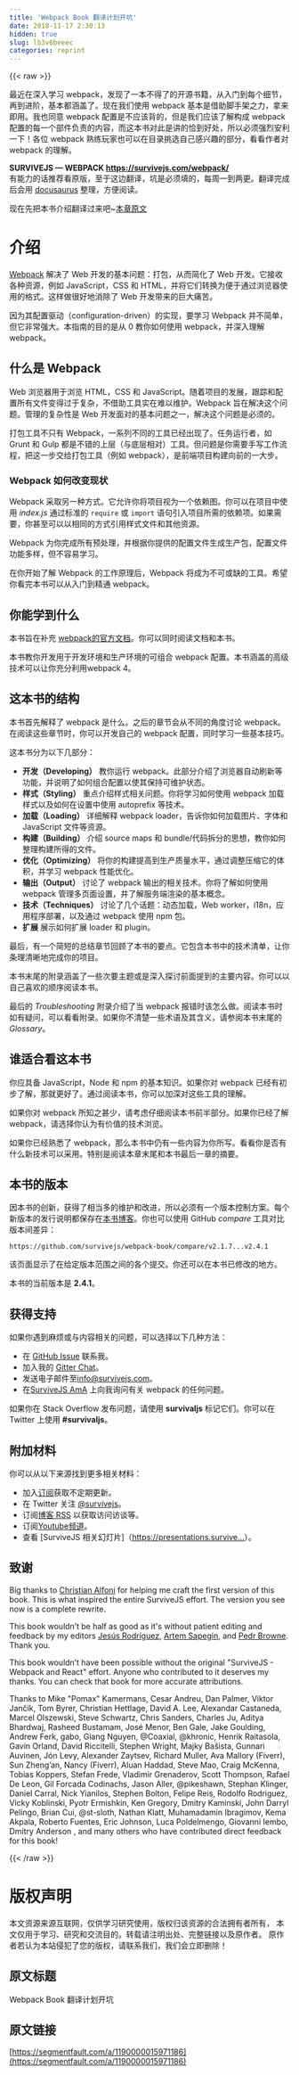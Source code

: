 ```yaml
---
title: 'Webpack Book 翻译计划开坑' 
date: 2018-11-17 2:30:13
hidden: true
slug: lb3v6beeec
categories: reprint
---
```


{{< raw >}}
<p>&#x6700;&#x8FD1;&#x5728;&#x6DF1;&#x5165;&#x5B66;&#x4E60; webpack&#xFF0C;&#x53D1;&#x73B0;&#x4E86;&#x4E00;&#x672C;&#x4E0D;&#x5F97;&#x4E86;&#x7684;&#x5F00;&#x6E90;&#x4E66;&#x7C4D;&#xFF0C;&#x4ECE;&#x5165;&#x95E8;&#x5230;&#x6BCF;&#x4E2A;&#x7EC6;&#x8282;&#xFF0C;&#x518D;&#x5230;&#x8FDB;&#x9636;&#xFF0C;&#x57FA;&#x672C;&#x90FD;&#x6DB5;&#x76D6;&#x4E86;&#x3002;&#x73B0;&#x5728;&#x6211;&#x4EEC;&#x4F7F;&#x7528; webpack &#x57FA;&#x672C;&#x662F;&#x501F;&#x52A9;&#x811A;&#x624B;&#x67B6;&#x4E4B;&#x529B;&#xFF0C;&#x62FF;&#x6765;&#x5373;&#x7528;&#x3002;&#x6211;&#x4E5F;&#x540C;&#x610F; webpack &#x914D;&#x7F6E;&#x662F;&#x4E0D;&#x5E94;&#x8BE5;&#x80CC;&#x7684;&#xFF0C;&#x4F46;&#x662F;&#x6211;&#x4EEC;&#x5E94;&#x8BE5;&#x4E86;&#x89E3;&#x6784;&#x6210; webpack &#x914D;&#x7F6E;&#x7684;&#x6BCF;&#x4E00;&#x4E2A;&#x90E8;&#x4EF6;&#x8D1F;&#x8D23;&#x7684;&#x5185;&#x5BB9;&#xFF0C;&#x800C;&#x8FD9;&#x672C;&#x4E66;&#x5BF9;&#x6B64;&#x662F;&#x8BB2;&#x7684;&#x6070;&#x5230;&#x597D;&#x5904;&#xFF0C;&#x6240;&#x4EE5;&#x5FC5;&#x987B;&#x5F3A;&#x70C8;&#x5B89;&#x5229;&#x4E00;&#x4E0B;&#xFF01;&#x5404;&#x4F4D; webpack &#x719F;&#x7EC3;&#x73A9;&#x5BB6;&#x4E5F;&#x53EF;&#x4EE5;&#x5728;&#x76EE;&#x5F55;&#x6311;&#x9009;&#x81EA;&#x5DF1;&#x611F;&#x5174;&#x8DA3;&#x7684;&#x90E8;&#x5206;&#xFF0C;&#x770B;&#x770B;&#x4F5C;&#x8005;&#x5BF9; webpack &#x7684;&#x7406;&#x89E3;&#x3002;</p><p><strong>SURVIVEJS &#x2014; WEBPACK <a href="https://survivejs.com/webpack/" rel="nofollow noreferrer" target="_blank">https://survivejs.com/webpack/</a></strong><br>&#x6709;&#x80FD;&#x529B;&#x7684;&#x8BDD;&#x63A8;&#x8350;&#x770B;&#x539F;&#x7248;&#xFF0C;&#x81F3;&#x4E8E;&#x8FD9;&#x8FB9;&#x7FFB;&#x8BD1;&#xFF0C;&#x5751;&#x662F;&#x5FC5;&#x987B;&#x586B;&#x7684;&#xFF0C;&#x6BCF;&#x5468;&#x4E00;&#x5230;&#x4E24;&#x66F4;&#x3002;&#x7FFB;&#x8BD1;&#x5B8C;&#x6210;&#x540E;&#x4F1A;&#x7528; <a href="https://docusaurus.io" rel="nofollow noreferrer" target="_blank">docusaurus</a> &#x6574;&#x7406;&#xFF0C;&#x65B9;&#x4FBF;&#x9605;&#x8BFB;&#x3002;</p><p>&#x73B0;&#x5728;&#x5148;&#x628A;&#x672C;&#x4E66;&#x4ECB;&#x7ECD;&#x7FFB;&#x8BD1;&#x8FC7;&#x6765;&#x5427;~<a href="https://survivejs.com/webpack/introduction/" rel="nofollow noreferrer" target="_blank">&#x672C;&#x7AE0;&#x539F;&#x6587;</a></p><h1 id="articleHeader0">&#x4ECB;&#x7ECD;</h1><p><a href="https://webpack.js.org/" rel="nofollow noreferrer" target="_blank">Webpack</a> &#x89E3;&#x51B3;&#x4E86; Web &#x5F00;&#x53D1;&#x7684;&#x57FA;&#x672C;&#x95EE;&#x9898;&#xFF1A;&#x6253;&#x5305;&#xFF0C;&#x4ECE;&#x800C;&#x7B80;&#x5316;&#x4E86; Web &#x5F00;&#x53D1;&#x3002;&#x5B83;&#x63A5;&#x6536;&#x5404;&#x79CD;&#x8D44;&#x6E90;&#xFF0C;&#x4F8B;&#x5982; JavaScript&#xFF0C;CSS &#x548C; HTML&#xFF0C;&#x5E76;&#x5C06;&#x5B83;&#x4EEC;&#x8F6C;&#x6362;&#x4E3A;&#x4FBF;&#x4E8E;&#x901A;&#x8FC7;&#x6D4F;&#x89C8;&#x5668;&#x4F7F;&#x7528;&#x7684;&#x683C;&#x5F0F;&#x3002;&#x8FD9;&#x6837;&#x505A;&#x5F88;&#x597D;&#x5730;&#x6D88;&#x9664;&#x4E86; Web &#x5F00;&#x53D1;&#x5E26;&#x6765;&#x7684;&#x5DE8;&#x5927;&#x75DB;&#x82E6;&#x3002;</p><p>&#x56E0;&#x4E3A;&#x5176;&#x914D;&#x7F6E;&#x9A71;&#x52A8;&#xFF08;configuration-driven&#xFF09;&#x7684;&#x5B9E;&#x73B0;&#xFF0C;&#x8981;&#x5B66;&#x4E60; Webpack &#x5E76;&#x4E0D;&#x7B80;&#x5355;&#xFF0C;&#x4F46;&#x5B83;&#x975E;&#x5E38;&#x5F3A;&#x5927;&#x3002;&#x672C;&#x6307;&#x5357;&#x7684;&#x76EE;&#x7684;&#x662F;&#x4ECE; 0 &#x6559;&#x4F60;&#x5982;&#x4F55;&#x4F7F;&#x7528; webpack&#xFF0C;&#x5E76;&#x6DF1;&#x5165;&#x7406;&#x89E3; webpack&#x3002;</p><h2 id="articleHeader1">&#x4EC0;&#x4E48;&#x662F; Webpack</h2><p>Web &#x6D4F;&#x89C8;&#x5668;&#x7528;&#x4E8E;&#x6D4F;&#x89C8; HTML&#xFF0C;CSS &#x548C; JavaScript&#x3002;&#x968F;&#x7740;&#x9879;&#x76EE;&#x7684;&#x53D1;&#x5C55;&#xFF0C;&#x8DDF;&#x8E2A;&#x548C;&#x914D;&#x7F6E;&#x6240;&#x6709;&#x6587;&#x4EF6;&#x53D8;&#x5F97;&#x8FC7;&#x4E8E;&#x590D;&#x6742;&#xFF0C;&#x4E0D;&#x501F;&#x52A9;&#x5DE5;&#x5177;&#x5B9E;&#x5728;&#x96BE;&#x4EE5;&#x7EF4;&#x62A4;&#x3002;Webpack &#x65E8;&#x5728;&#x89E3;&#x51B3;&#x8FD9;&#x4E2A;&#x95EE;&#x9898;&#x3002;&#x7BA1;&#x7406;&#x7684;&#x590D;&#x6742;&#x6027;&#x662F; Web &#x5F00;&#x53D1;&#x9762;&#x5BF9;&#x7684;&#x57FA;&#x672C;&#x95EE;&#x9898;&#x4E4B;&#x4E00;&#xFF0C;&#x89E3;&#x51B3;&#x8FD9;&#x4E2A;&#x95EE;&#x9898;&#x662F;&#x5FC5;&#x987B;&#x7684;&#x3002;</p><p>&#x6253;&#x5305;&#x5DE5;&#x5177;&#x4E0D;&#x53EA;&#x6709; Webpack&#xFF0C;&#x4E00;&#x7CFB;&#x5217;&#x4E0D;&#x540C;&#x7684;&#x5DE5;&#x5177;&#x5DF2;&#x7ECF;&#x51FA;&#x73B0;&#x4E86;&#x3002;&#x4EFB;&#x52A1;&#x8FD0;&#x884C;&#x8005;&#xFF0C;&#x5982; Grunt &#x548C; Gulp &#x90FD;&#x662F;&#x4E0D;&#x9519;&#x7684;&#x4E0A;&#x5C42;&#xFF08;&#x4E0E;&#x5E95;&#x5C42;&#x76F8;&#x5BF9;&#xFF09;&#x5DE5;&#x5177;&#x3002;&#x4F46;&#x95EE;&#x9898;&#x662F;&#x4F60;&#x9700;&#x8981;&#x624B;&#x5199;&#x5DE5;&#x4F5C;&#x6D41;&#x7A0B;&#xFF0C;&#x628A;&#x8FD9;&#x4E00;&#x6B65;&#x4EA4;&#x7ED9;&#x6253;&#x5305;&#x5DE5;&#x5177;&#xFF08;&#x4F8B;&#x5982; webpack&#xFF09;&#xFF0C;&#x662F;&#x524D;&#x7AEF;&#x9879;&#x76EE;&#x6784;&#x5EFA;&#x5411;&#x524D;&#x7684;&#x4E00;&#x5927;&#x6B65;&#x3002;</p><h3 id="articleHeader2">Webpack &#x5982;&#x4F55;&#x6539;&#x53D8;&#x73B0;&#x72B6;</h3><p>Webpack &#x91C7;&#x53D6;&#x53E6;&#x4E00;&#x79CD;&#x65B9;&#x5F0F;&#x3002;&#x5B83;&#x5141;&#x8BB8;&#x4F60;&#x5C06;&#x9879;&#x76EE;&#x89C6;&#x4E3A;&#x4E00;&#x4E2A;&#x4F9D;&#x8D56;&#x56FE;&#x3002;&#x4F60;&#x53EF;&#x4EE5;&#x5728;&#x9879;&#x76EE;&#x4E2D;&#x4F7F;&#x7528; <em>index.js</em> &#x901A;&#x8FC7;&#x6807;&#x51C6;&#x7684; <code>require</code> &#x6216; <code>import</code> &#x8BED;&#x53E5;&#x5F15;&#x5165;&#x9879;&#x76EE;&#x6240;&#x9700;&#x7684;&#x4F9D;&#x8D56;&#x9879;&#x3002;&#x5982;&#x679C;&#x9700;&#x8981;&#xFF0C;&#x4F60;&#x751A;&#x81F3;&#x53EF;&#x4EE5;&#x4EE5;&#x76F8;&#x540C;&#x7684;&#x65B9;&#x5F0F;&#x5F15;&#x7528;&#x6837;&#x5F0F;&#x6587;&#x4EF6;&#x548C;&#x5176;&#x4ED6;&#x8D44;&#x6E90;&#x3002;</p><p>Webpack &#x4E3A;&#x4F60;&#x5B8C;&#x6210;&#x6240;&#x6709;&#x9884;&#x5904;&#x7406;&#xFF0C;&#x5E76;&#x6839;&#x636E;&#x4F60;&#x63D0;&#x4F9B;&#x7684;&#x914D;&#x7F6E;&#x6587;&#x4EF6;&#x751F;&#x6210;&#x751F;&#x4EA7;&#x5305;&#xFF0C;&#x914D;&#x7F6E;&#x6587;&#x4EF6;&#x529F;&#x80FD;&#x591A;&#x6837;&#xFF0C;&#x4F46;&#x4E0D;&#x5BB9;&#x6613;&#x5B66;&#x4E60;&#x3002;</p><p>&#x5728;&#x4F60;&#x5F00;&#x59CB;&#x4E86;&#x89E3; Webpack &#x7684;&#x5DE5;&#x4F5C;&#x539F;&#x7406;&#x540E;&#xFF0C;Webpack &#x5C06;&#x6210;&#x4E3A;&#x4E0D;&#x53EF;&#x6216;&#x7F3A;&#x7684;&#x5DE5;&#x5177;&#x3002;&#x5E0C;&#x671B;&#x4F60;&#x770B;&#x5B8C;&#x672C;&#x4E66;&#x53EF;&#x4EE5;&#x4ECE;&#x5165;&#x95E8;&#x5230;&#x7CBE;&#x901A; webpack&#x3002;</p><h2 id="articleHeader3">&#x4F60;&#x80FD;&#x5B66;&#x5230;&#x4EC0;&#x4E48;</h2><p>&#x672C;&#x4E66;&#x65E8;&#x5728;&#x8865;&#x5145; <a href="https://webpack.js.org/" rel="nofollow noreferrer" target="_blank">webpack&#x7684;&#x5B98;&#x65B9;&#x6587;&#x6863;</a>&#x3002;&#x4F60;&#x53EF;&#x4EE5;&#x540C;&#x65F6;&#x9605;&#x8BFB;&#x6587;&#x6863;&#x548C;&#x672C;&#x4E66;&#x3002;</p><p>&#x672C;&#x4E66;&#x6559;&#x4F60;&#x5F00;&#x53D1;&#x7528;&#x4E8E;&#x5F00;&#x53D1;&#x73AF;&#x5883;&#x548C;&#x751F;&#x4EA7;&#x73AF;&#x5883;&#x7684;&#x53EF;&#x7EC4;&#x5408; webpack &#x914D;&#x7F6E;&#x3002;&#x672C;&#x4E66;&#x6DB5;&#x76D6;&#x7684;&#x9AD8;&#x7EA7;&#x6280;&#x672F;&#x53EF;&#x4EE5;&#x8BA9;&#x4F60;&#x5145;&#x5206;&#x5229;&#x7528;webpack 4&#x3002;</p><h2 id="articleHeader4">&#x8FD9;&#x672C;&#x4E66;&#x7684;&#x7ED3;&#x6784;</h2><p>&#x672C;&#x4E66;&#x9996;&#x5148;&#x89E3;&#x91CA;&#x4E86; webpack &#x662F;&#x4EC0;&#x4E48;&#x3002;&#x4E4B;&#x540E;&#x7684;&#x7AE0;&#x8282;&#x4F1A;&#x4ECE;&#x4E0D;&#x540C;&#x7684;&#x89D2;&#x5EA6;&#x8BA8;&#x8BBA; webpack&#x3002;&#x5728;&#x9605;&#x8BFB;&#x8FD9;&#x4E9B;&#x7AE0;&#x8282;&#x65F6;&#xFF0C;&#x4F60;&#x53EF;&#x4EE5;&#x5F00;&#x53D1;&#x81EA;&#x5DF1;&#x7684; webpack &#x914D;&#x7F6E;&#xFF0C;&#x540C;&#x65F6;&#x5B66;&#x4E60;&#x4E00;&#x4E9B;&#x57FA;&#x672C;&#x6280;&#x5DE7;&#x3002;</p><p>&#x8FD9;&#x672C;&#x4E66;&#x5206;&#x4E3A;&#x4EE5;&#x4E0B;&#x51E0;&#x90E8;&#x5206;&#xFF1A;</p><ul><li><strong>&#x5F00;&#x53D1;&#xFF08;Developing&#xFF09;</strong> &#x6559;&#x4F60;&#x8FD0;&#x884C; webpack&#x3002;&#x6B64;&#x90E8;&#x5206;&#x4ECB;&#x7ECD;&#x4E86;&#x6D4F;&#x89C8;&#x5668;&#x81EA;&#x52A8;&#x5237;&#x65B0;&#x7B49;&#x529F;&#x80FD;&#xFF0C;&#x5E76;&#x8BF4;&#x660E;&#x4E86;&#x5982;&#x4F55;&#x7EC4;&#x5408;&#x914D;&#x7F6E;&#x4EE5;&#x4F7F;&#x5176;&#x4FDD;&#x6301;&#x53EF;&#x7EF4;&#x62A4;&#x72B6;&#x6001;&#x3002;</li><li><strong>&#x6837;&#x5F0F;&#xFF08;Styling&#xFF09;</strong> &#x91CD;&#x70B9;&#x4ECB;&#x7ECD;&#x6837;&#x5F0F;&#x76F8;&#x5173;&#x95EE;&#x9898;&#x3002;&#x4F60;&#x5C06;&#x5B66;&#x4E60;&#x5982;&#x4F55;&#x4F7F;&#x7528; webpack &#x52A0;&#x8F7D;&#x6837;&#x5F0F;&#x4EE5;&#x53CA;&#x5982;&#x4F55;&#x5728;&#x8BBE;&#x7F6E;&#x4E2D;&#x4F7F;&#x7528; autoprefix &#x7B49;&#x6280;&#x672F;&#x3002;</li><li><strong>&#x52A0;&#x8F7D;&#xFF08;Loading&#xFF09;</strong> &#x8BE6;&#x7EC6;&#x89E3;&#x91CA; webpack loader&#xFF0C;&#x544A;&#x8BC9;&#x4F60;&#x5982;&#x4F55;&#x52A0;&#x8F7D;&#x56FE;&#x7247;&#x3001;&#x5B57;&#x4F53;&#x548C; JavaScript &#x6587;&#x4EF6;&#x7B49;&#x8D44;&#x6E90;&#x3002;</li><li><strong>&#x6784;&#x5EFA;&#xFF08;Building&#xFF09;</strong> &#x4ECB;&#x7ECD; source maps &#x548C; bundle/&#x4EE3;&#x7801;&#x62C6;&#x5206;&#x7684;&#x601D;&#x60F3;&#xFF0C;&#x6559;&#x4F60;&#x5982;&#x4F55;&#x6574;&#x7406;&#x6784;&#x5EFA;&#x6240;&#x5F97;&#x7684;&#x6587;&#x4EF6;&#x3002;</li><li><strong>&#x4F18;&#x5316;&#xFF08;Optimizing&#xFF09;</strong> &#x5C06;&#x4F60;&#x7684;&#x6784;&#x5EFA;&#x63D0;&#x9AD8;&#x5230;&#x751F;&#x4EA7;&#x8D28;&#x91CF;&#x6C34;&#x5E73;&#xFF0C;&#x901A;&#x8FC7;&#x8C03;&#x6574;&#x538B;&#x7F29;&#x5B83;&#x7684;&#x4F53;&#x79EF;&#xFF0C;&#x5E76;&#x5B66;&#x4E60; webpack &#x6027;&#x80FD;&#x4F18;&#x5316;&#x3002;</li><li><strong>&#x8F93;&#x51FA;&#xFF08;Output&#xFF09;</strong> &#x8BA8;&#x8BBA;&#x4E86; webpack &#x8F93;&#x51FA;&#x7684;&#x76F8;&#x5173;&#x6280;&#x672F;&#x3002;&#x4F60;&#x5C06;&#x4E86;&#x89E3;&#x5982;&#x4F55;&#x4F7F;&#x7528; webpack &#x7BA1;&#x7406;&#x591A;&#x9875;&#x9762;&#x8BBE;&#x7F6E;&#xFF0C;&#x5E76;&#x4E86;&#x89E3;&#x670D;&#x52A1;&#x7AEF;&#x6E32;&#x67D3;&#x7684;&#x57FA;&#x672C;&#x6982;&#x5FF5;&#x3002;</li><li><strong>&#x6280;&#x672F;&#xFF08;Techniques&#xFF09;</strong> &#x8BA8;&#x8BBA;&#x4E86;&#x51E0;&#x4E2A;&#x8BDD;&#x9898;&#xFF1A;&#x52A8;&#x6001;&#x52A0;&#x8F7D;&#xFF0C;Web worker&#xFF0C;i18n&#xFF0C;&#x5E94;&#x7528;&#x7A0B;&#x5E8F;&#x90E8;&#x7F72;&#xFF0C;&#x4EE5;&#x53CA;&#x901A;&#x8FC7; webpack &#x4F7F;&#x7528; npm &#x5305;&#x3002;</li><li><strong>&#x6269;&#x5C55;</strong> &#x5C55;&#x793A;&#x5982;&#x4F55;&#x6269;&#x5C55; loader &#x548C; plugin&#x3002;</li></ul><p>&#x6700;&#x540E;&#xFF0C;&#x6709;&#x4E00;&#x4E2A;&#x7B80;&#x77ED;&#x7684;&#x603B;&#x7ED3;&#x7AE0;&#x8282;&#x56DE;&#x987E;&#x4E86;&#x672C;&#x4E66;&#x7684;&#x8981;&#x70B9;&#x3002;&#x5B83;&#x5305;&#x542B;&#x672C;&#x4E66;&#x4E2D;&#x7684;&#x6280;&#x672F;&#x6E05;&#x5355;&#xFF0C;&#x8BA9;&#x4F60;&#x6761;&#x7406;&#x6E05;&#x6670;&#x5730;&#x5B8C;&#x6210;&#x4F60;&#x7684;&#x9879;&#x76EE;&#x3002;</p><p>&#x672C;&#x4E66;&#x672B;&#x5C3E;&#x7684;&#x9644;&#x5F55;&#x6DB5;&#x76D6;&#x4E86;&#x4E00;&#x4E9B;&#x6B21;&#x8981;&#x4E3B;&#x9898;&#x6216;&#x662F;&#x6DF1;&#x5165;&#x63A2;&#x8BA8;&#x524D;&#x9762;&#x63D0;&#x5230;&#x7684;&#x4E3B;&#x8981;&#x5185;&#x5BB9;&#x3002;&#x4F60;&#x53EF;&#x4EE5;&#x4EE5;&#x81EA;&#x5DF1;&#x559C;&#x6B22;&#x7684;&#x987A;&#x5E8F;&#x9605;&#x8BFB;&#x672C;&#x4E66;&#x3002;</p><p>&#x6700;&#x540E;&#x7684; <em>Troubleshooting</em> &#x9644;&#x5F55;&#x4ECB;&#x7ECD;&#x4E86;&#x5F53; webpack &#x62A5;&#x9519;&#x65F6;&#x8BE5;&#x600E;&#x4E48;&#x505A;&#x3002;&#x9605;&#x8BFB;&#x672C;&#x4E66;&#x65F6;&#x5982;&#x6709;&#x7591;&#x95EE;&#xFF0C;&#x53EF;&#x4EE5;&#x770B;&#x770B;&#x9644;&#x5F55;&#x3002;&#x5982;&#x679C;&#x4F60;&#x4E0D;&#x6E05;&#x695A;&#x4E00;&#x4E9B;&#x672F;&#x8BED;&#x53CA;&#x5176;&#x542B;&#x4E49;&#xFF0C;&#x8BF7;&#x53C2;&#x9605;&#x672C;&#x4E66;&#x672B;&#x5C3E;&#x7684; <em>Glossary</em>&#x3002;</p><h2 id="articleHeader5">&#x8C01;&#x9002;&#x5408;&#x770B;&#x8FD9;&#x672C;&#x4E66;</h2><p>&#x4F60;&#x5E94;&#x5177;&#x5907; JavaScript&#xFF0C;Node &#x548C; npm &#x7684;&#x57FA;&#x672C;&#x77E5;&#x8BC6;&#x3002;&#x5982;&#x679C;&#x4F60;&#x5BF9; webpack &#x5DF2;&#x7ECF;&#x6709;&#x521D;&#x6B65;&#x4E86;&#x89E3;&#xFF0C;&#x90A3;&#x5C31;&#x66F4;&#x597D;&#x4E86;&#x3002;&#x901A;&#x8FC7;&#x9605;&#x8BFB;&#x672C;&#x4E66;&#xFF0C;&#x4F60;&#x53EF;&#x4EE5;&#x52A0;&#x6DF1;&#x5BF9;&#x8FD9;&#x4E9B;&#x5DE5;&#x5177;&#x7684;&#x7406;&#x89E3;&#x3002;</p><p>&#x5982;&#x679C;&#x4F60;&#x5BF9; webpack &#x6240;&#x77E5;&#x4E4B;&#x751A;&#x5C11;&#xFF0C;&#x8BF7;&#x8003;&#x8651;&#x4ED4;&#x7EC6;&#x9605;&#x8BFB;&#x672C;&#x4E66;&#x524D;&#x534A;&#x90E8;&#x5206;&#x3002;&#x5982;&#x679C;&#x4F60;&#x5DF2;&#x7ECF;&#x4E86;&#x89E3; webpack&#xFF0C;&#x8BF7;&#x9009;&#x62E9;&#x4F60;&#x8BA4;&#x4E3A;&#x6709;&#x4EF7;&#x503C;&#x7684;&#x6280;&#x672F;&#x6D4F;&#x89C8;&#x3002;</p><p>&#x5982;&#x679C;&#x4F60;&#x5DF2;&#x7ECF;&#x719F;&#x6089;&#x4E86; webpack&#xFF0C;&#x90A3;&#x4E48;&#x672C;&#x4E66;&#x4E2D;&#x4ECD;&#x6709;&#x4E00;&#x4E9B;&#x5185;&#x5BB9;&#x4E3A;&#x4F60;&#x6240;&#x5199;&#x3002;&#x770B;&#x770B;&#x4F60;&#x662F;&#x5426;&#x6709;&#x4EC0;&#x4E48;&#x65B0;&#x6280;&#x672F;&#x53EF;&#x4EE5;&#x91C7;&#x7528;&#x3002;&#x7279;&#x522B;&#x662F;&#x9605;&#x8BFB;&#x672C;&#x7AE0;&#x672B;&#x5C3E;&#x548C;&#x672C;&#x4E66;&#x6700;&#x540E;&#x4E00;&#x7AE0;&#x7684;&#x6458;&#x8981;&#x3002;</p><h2 id="articleHeader6">&#x672C;&#x4E66;&#x7684;&#x7248;&#x672C;</h2><p>&#x56E0;&#x672C;&#x4E66;&#x7684;&#x521B;&#x65B0;&#xFF0C;&#x83B7;&#x5F97;&#x4E86;&#x76F8;&#x5F53;&#x591A;&#x7684;&#x7EF4;&#x62A4;&#x548C;&#x6539;&#x8FDB;&#xFF0C;&#x6240;&#x4EE5;&#x5FC5;&#x987B;&#x6709;&#x4E00;&#x4E2A;&#x7248;&#x672C;&#x63A7;&#x5236;&#x65B9;&#x6848;&#x3002;&#x6BCF;&#x4E2A;&#x65B0;&#x7248;&#x672C;&#x7684;&#x53D1;&#x884C;&#x8BF4;&#x660E;&#x90FD;&#x4FDD;&#x5B58;&#x5728;<a href="https://survivejs.com/blog/" rel="nofollow noreferrer" target="_blank">&#x672C;&#x4E66;&#x535A;&#x5BA2;</a>&#x3002;&#x4F60;&#x4E5F;&#x53EF;&#x4EE5;&#x4F7F;&#x7528; GitHub <em>compare</em> &#x5DE5;&#x5177;&#x5BF9;&#x6BD4;&#x7248;&#x672C;&#x95F4;&#x5DEE;&#x5F02;&#xFF1A;</p><div class="widget-codetool" style="display:none"><div class="widget-codetool--inner"><span class="selectCode code-tool" data-toggle="tooltip" data-placement="top" title="" data-original-title="&#x5168;&#x9009;"></span> <span type="button" class="copyCode code-tool" data-toggle="tooltip" data-placement="top" data-clipboard-text="https://github.com/survivejs/webpack-book/compare/v2.1.7...v2.4.1" title="" data-original-title="&#x590D;&#x5236;"></span> <span type="button" class="saveToNote code-tool" data-toggle="tooltip" data-placement="top" title="" data-original-title="&#x653E;&#x8FDB;&#x7B14;&#x8BB0;"></span></div></div><pre class="hljs x86asm"><code style="word-break:break-word;white-space:initial"><span class="hljs-symbol">https:</span>//github.com/survivejs/webpack-book/compare/v2<span class="hljs-meta">.1</span><span class="hljs-meta">.7</span>...v2<span class="hljs-meta">.4</span><span class="hljs-meta">.1</span></code></pre><p>&#x8BE5;&#x9875;&#x9762;&#x663E;&#x793A;&#x4E86;&#x5728;&#x7ED9;&#x5B9A;&#x7248;&#x672C;&#x8303;&#x56F4;&#x4E4B;&#x95F4;&#x7684;&#x5404;&#x4E2A;&#x63D0;&#x4EA4;&#x3002;&#x4F60;&#x8FD8;&#x53EF;&#x4EE5;&#x5728;&#x672C;&#x4E66;&#x5DF2;&#x4FEE;&#x6539;&#x7684;&#x5730;&#x65B9;&#x3002;</p><p>&#x672C;&#x4E66;&#x7684;&#x5F53;&#x524D;&#x7248;&#x672C;&#x662F; <strong>2.4.1</strong>&#x3002;</p><h2 id="articleHeader7">&#x83B7;&#x5F97;&#x652F;&#x6301;</h2><p>&#x5982;&#x679C;&#x4F60;&#x9047;&#x5230;&#x9EBB;&#x70E6;&#x6216;&#x4E0E;&#x5185;&#x5BB9;&#x76F8;&#x5173;&#x7684;&#x95EE;&#x9898;&#xFF0C;&#x53EF;&#x4EE5;&#x9009;&#x62E9;&#x4EE5;&#x4E0B;&#x51E0;&#x79CD;&#x65B9;&#x6CD5;&#xFF1A;</p><ul><li>&#x5728; <a href="https://github.com/survivejs/webpack-book/issues" rel="nofollow noreferrer" target="_blank">GitHub Issue</a> &#x8054;&#x7CFB;&#x6211;&#x3002;</li><li>&#x52A0;&#x5165;&#x6211;&#x7684; <a href="https://gitter.im/survivejs/webpack" rel="nofollow noreferrer" target="_blank">Gitter Chat</a>&#x3002;</li><li>&#x53D1;&#x9001;&#x7535;&#x5B50;&#x90AE;&#x4EF6;&#x81F3;<a href="mailto:info@survivejs.com">info@survivejs.com</a>&#x3002;</li><li>&#x5728;<a href="https://github.com/survivejs/ama/issues" rel="nofollow noreferrer" target="_blank">SurviveJS AmA</a> &#x4E0A;&#x5411;&#x6211;&#x8BE2;&#x95EE;&#x6709;&#x5173; webpack &#x7684;&#x4EFB;&#x4F55;&#x95EE;&#x9898;&#x3002;</li></ul><p>&#x5982;&#x679C;&#x4F60;&#x5728; Stack Overflow &#x53D1;&#x5E03;&#x95EE;&#x9898;&#xFF0C;&#x8BF7;&#x4F7F;&#x7528; <strong>survivaljs</strong> &#x6807;&#x8BB0;&#x5B83;&#x4EEC;&#x3002;&#x4F60;&#x53EF;&#x4EE5;&#x5728; Twitter &#x4E0A;&#x4F7F;&#x7528; <strong>#survivaljs</strong>&#x3002;</p><h2 id="articleHeader8">&#x9644;&#x52A0;&#x6750;&#x6599;</h2><p>&#x4F60;&#x53EF;&#x4EE5;&#x4ECE;&#x4EE5;&#x4E0B;&#x6765;&#x6E90;&#x627E;&#x5230;&#x66F4;&#x591A;&#x76F8;&#x5173;&#x6750;&#x6599;&#xFF1A;</p><ul><li>&#x52A0;&#x5165;<a href="https://eepurl.com/bth1v5" rel="nofollow noreferrer" target="_blank">&#x8BA2;&#x9605;</a>&#x83B7;&#x53D6;&#x4E0D;&#x5B9A;&#x671F;&#x66F4;&#x65B0;&#x3002;</li><li>&#x5728; Twitter &#x5173;&#x6CE8; <a href="https://twitter.com/survivejs" rel="nofollow noreferrer" target="_blank">@survivejs</a>&#x3002;</li><li>&#x8BA2;&#x9605;<a href="https://survivejs.com/atom.xml" rel="nofollow noreferrer" target="_blank">&#x535A;&#x5BA2; RSS</a> &#x4EE5;&#x83B7;&#x53D6;&#x8BBF;&#x95EE;&#x8BBF;&#x8C08;&#x7B49;&#x3002;</li><li>&#x8BA2;&#x9605;<a href="https://www.youtube.com/channel/UCvUR-BJcbrhmRQZEEr4_bnw" rel="nofollow noreferrer" target="_blank">Youtube&#x9891;&#x9053;</a>&#x3002;</li><li>&#x67E5;&#x770B; [SurviveJS &#x76F8;&#x5173;&#x5E7B;&#x706F;&#x7247;]&#xFF08;<a href="https://presentations.survivejs.com/" rel="nofollow noreferrer" target="_blank">https://presentations.survive...</a>&#xFF09;&#x3002;</li></ul><h2 id="articleHeader9">&#x81F4;&#x8C22;</h2><p>Big thanks to <a href="http://www.christianalfoni.com/" rel="nofollow noreferrer" target="_blank">Christian Alfoni</a> for helping me craft the first version of this book. This is what inspired the entire SurviveJS effort. The version you see now is a complete rewrite.</p><p>This book wouldn&#x2019;t be half as good as it&apos;s without patient editing and feedback by my editors <a href="https://github.com/Foxandxss" rel="nofollow noreferrer" target="_blank">Jes&#xFA;s Rodr&#xED;guez</a>, <a href="https://github.com/sapegin" rel="nofollow noreferrer" target="_blank">Artem Sapegin</a>, and <a href="https://github.com/Undistraction" rel="nofollow noreferrer" target="_blank">Pedr Browne</a>. Thank you.</p><p>This book wouldn&#x2019;t have been possible without the original &quot;SurviveJS - Webpack and React&quot; effort. Anyone who contributed to it deserves my thanks. You can check that book for more accurate attributions.</p><p>Thanks to Mike &quot;Pomax&quot; Kamermans, Cesar Andreu, Dan Palmer, Viktor Jan&#x10D;&#xED;k, Tom Byrer, Christian Hettlage, David A. Lee, Alexandar Castaneda, Marcel Olszewski, Steve Schwartz, Chris Sanders, Charles Ju, Aditya Bhardwaj, Rasheed Bustamam, Jos&#xE9; Menor, Ben Gale, Jake Goulding, Andrew Ferk, gabo, Giang Nguyen, @Coaxial, @khronic, Henrik Raitasola, Gavin Orland, David Riccitelli, Stephen Wright, Majky Ba&#x161;ista, Gunnari Auvinen, J&#xF3;n Levy, Alexander Zaytsev, Richard Muller, Ava Mallory (Fiverr), Sun Zheng&#x2019;an, Nancy (Fiverr), Aluan Haddad, Steve Mao, Craig McKenna, Tobias Koppers, Stefan Frede, Vladimir Grenaderov, Scott Thompson, Rafael De Leon, Gil Forcada Codinachs, Jason Aller, @pikeshawn, Stephan Klinger, Daniel Carral, Nick Yianilos, Stephen Bolton, Felipe Reis, Rodolfo Rodriguez, Vicky Koblinski, Pyotr Ermishkin, Ken Gregory, Dmitry Kaminski, John Darryl Pelingo, Brian Cui, @st-sloth, Nathan Klatt, Muhamadamin Ibragimov, Kema Akpala, Roberto Fuentes, Eric Johnson, Luca Poldelmengo, Giovanni Iembo, Dmitry Anderson , and many others who have contributed direct feedback for this book!</p>
{{< /raw >}}

# 版权声明
本文资源来源互联网，仅供学习研究使用，版权归该资源的合法拥有者所有，
本文仅用于学习、研究和交流目的。转载请注明出处、完整链接以及原作者。
原作者若认为本站侵犯了您的版权，请联系我们，我们会立即删除！

## 原文标题
Webpack Book 翻译计划开坑

## 原文链接
[https://segmentfault.com/a/1190000015971186](https://segmentfault.com/a/1190000015971186)

